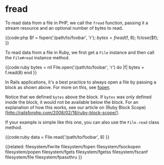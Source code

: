 # fread

To read data from a file in PHP, we call the `fread` function, passing it a
stream resource and an optional number of bytes to read.

{{code:php
    $f = fopen('/path/to/foobar', 'r');
    $bytes = fread($f, 8);
    fclose($f);
}}

To read data from a file in Ruby, we first get a `File` instance and then call
the `File#read` instance method.

{{code:ruby
    bytes = nil
    File.open('/path/to/foobar', 'r') do |f|
      bytes = f.read(8)
    end
}}

In Rails applications, it's a best practice to always open a file by passing a
block as shown above. For more on this, see [fopen](../filesystem/fopen).

Notice that we defined `bytes` above the block. If `bytes` was only defined
inside the block, it would not be available below the block. For an
explanation of how this works, see our article on 
(Ruby Block Scope)[http://railsforphp.com/2008/02/18/ruby-block-scope/].

If your example is simple like this one, you can also use the `File.read` class method.

{{code:ruby
    data = File.read('/path/to/foobar', 8)
}}


{{related:
    filesystem/fwrite
    filesystem/fopen
    filesystem/fsockopen
    filesystem/popen
    filesystem/fgets
    filesystem/fgetss
    filesystem/fscanf
    filesystem/file
    filesystem/fpassthru
}}

